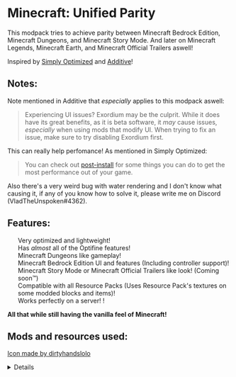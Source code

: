 # Minecraft: Unified Parity

<p>This modpack tries to achieve parity between Minecraft Bedrock Edition, Minecraft Dungeons, and Minecraft Story Mode.
And later on Minecraft Legends, Minecraft Earth, and Minecraft Official Trailers aswell!</p>
<p>Inspired by <a href="https://modrinth.com/modpack/sop">Simply Optimized</a> and <a href="https://modrinth.com/modpack/additive">Additive</a>!</p>

## Notes:

Note mentioned in Additive that *especially* applies to this modpack aswell:
> Experiencing UI issues? Exordium may be the culprit. While it does have its great benefits, as it is beta software, it *may* cause issues, *especially* when using mods that modify UI. When trying to fix an issue, make sure to try disabling Exordium first. 

This can really help perfomance! As mentioned in Simply Optimized:
>You can check out <a href="https://github.com/HyperSoop/Simply-Optimized/wiki/Post-install">post-install</a> for some things you can do to get the most performance out of your game.

Also there's a very weird bug with water rendering and I don't know what causing it, if any of you know how to solve it, please write me on Discord (VladTheUnspoken#4362).

## Features:

<p><ul>Very optimized and lightweight!<br>
Has <em>almost</em> all of the Optifine features!<br>
Minecraft Dungeons like gameplay!<br>
Minecraft Bedrock Edition UI and features (Including controller support)!<br>
Minecraft Story Mode or Minecraft Official Trailers like look! (Coming soon™)<br>
Compatible with all Resource Packs (Uses Resource Pack's textures on some modded blocks and items)!<br>
Works perfectly on a server! !<br></ul>
<strong>All that while still having the vanilla feel of Minecraft!</strong></p>

## Mods and resources used:
<a href="https://www.deviantart.com/dirtyhandslolo/art/Amulet-of-The-Order-of-the-Stone-2-2-845821437">Icon made by dirtyhandslolo</a>
<details><ul><li><a href="https://www.curseforge.com/minecraft/mc-mods/animatica">Animatica</a></li><li><a href="https://www.curseforge.com/minecraft/mc-mods/c2me-fabric">Concurrent Chunk Management Engine (Fabric)</a></li><li><a href="https://www.curseforge.com/minecraft/mc-mods/custom-entity-models-cem">Custom Entity Models</a></li><li><a href="https://www.curseforge.com/minecraft/mc-mods/cit-resewn">CIT Resewn</a></li><li><a href="https://www.curseforge.com/minecraft/mc-mods/colormatic">Colormatic</a></li><li><a href="https://www.curseforge.com/minecraft/mc-mods/continuity">Continuity</a></li><li><a href="https://www.curseforge.com/minecraft/mc-mods/dynamic-fps">Dynamic FPS</a></li><li><a href="https://www.curseforge.com/minecraft/mc-mods/enhanced-block-entities">Enhanced Block Entities</a></li><li><a href="https://www.curseforge.com/minecraft/mc-mods/entityculling">EntityCulling</a></li><li><a href="https://www.curseforge.com/minecraft/mc-mods/entity-texture-features-fabric">Entity Texture Features</a></li><li><a href="https://www.curseforge.com/minecraft/mc-mods/fabricskyboxes">FabricSkyboxes</a></li><li><a href="https://www.curseforge.com/minecraft/mc-mods/fabricskyboxes-interop">FabricSkyBoxes Interop</a></li><li><a href="https://www.curseforge.com/minecraft/mc-mods/fastload">Fastload</a></li><li><a href="https://www.curseforge.com/minecraft/mc-mods/ferritecore-fabric">FerriteCore</a></li><li><a href="https://www.curseforge.com/minecraft/mc-mods/immediatelyfast">ImmediatelyFast</a></li><li><a href="https://www.curseforge.com/minecraft/mc-mods/indium">Indium</a></li><li><a href="https://www.curseforge.com/minecraft/mc-mods/sodium">Sodium</a></li><li><a href="https://www.curseforge.com/minecraft/mc-mods/irisshaders">Iris Shaders</a></li><li><a href="https://www.curseforge.com/minecraft/mc-mods/krypton">Krypton</a></li><li><a href="https://www.curseforge.com/minecraft/mc-mods/lambdynamiclights">LambDynamicLights</a></li><li><a href="https://www.curseforge.com/minecraft/mc-mods/lazydfu">LazyDFU</a></li><li><a href="https://www.curseforge.com/minecraft/mc-mods/lithium">Lithium</a></li><li><a href="https://www.curseforge.com/minecraft/mc-mods/memoryleakfix">Memory Leak Fix</a></li><li><a href="https://www.curseforge.com/minecraft/mc-mods/modmenu">Mod Menu</a></li><li><a href="https://www.curseforge.com/minecraft/mc-mods/no-chat-reports">No Chat Reports</a></li><li><a href="https://www.curseforge.com/minecraft/mc-mods/puzzle">Puzzle</a></li><li><a href="https://www.curseforge.com/minecraft/mc-mods/smooth-boot">Smooth Boot (Fabric)</a></li><li><a href="https://www.curseforge.com/minecraft/mc-mods/sodium-extra">Sodium Extra</a></li><li><a href="https://www.curseforge.com/minecraft/mc-mods/reeses-sodium-options">Reese's Sodium Options</a></li><li><a href="https://www.curseforge.com/minecraft/mc-mods/starlight">Starlight (Fabric)</a></li><li><a href="https://www.curseforge.com/minecraft/mc-mods/transparent">Transparent</a></li><li><a href="https://www.curseforge.com/minecraft/mc-mods/vmp-fabric">Very Many Players (Fabric)</a></li><li><a href="https://www.curseforge.com/minecraft/mc-mods/cullclouds">Cull Clouds</a></li><li><a href="https://www.curseforge.com/minecraft/mc-mods/fastanim">FastAnim</a></li><li><a href="https://www.curseforge.com/minecraft/mc-mods/servercore">ServerCore</a></li><li><a href="https://www.curseforge.com/minecraft/mc-mods/slight-gui-modifications">'Slight' Gui Modifications</a></li><li><a href="https://www.curseforge.com/minecraft/mc-mods/architectury-api">Architectury API</a></li><li><a href="https://www.curseforge.com/minecraft/mc-mods/cloth-config">Cloth Config API</a></li><li><a href="https://www.curseforge.com/minecraft/mc-mods/bedrockify">BedrockIfy</a></li><li><a href="https://www.curseforge.com/minecraft/mc-mods/bedrockwaters">BedrockWaters</a></li><li><a href="https://www.curseforge.com/minecraft/mc-mods/cauldron-dyeing">Cauldron Dyeing</a></li><li><a href="https://www.curseforge.com/minecraft/mc-mods/konkrete-fabric">Konkrete</a></li><li><a href="https://www.curseforge.com/minecraft/mc-mods/modernworldcreation-fabric">Modern World Creation</a></li><li><a href="https://www.curseforge.com/minecraft/mc-mods/chunks-fade-in">Chunks fade in</a></li><li><a href="https://www.curseforge.com/minecraft/mc-mods/midnightcontrols">MidnightControls</a></li><li><a href="https://www.curseforge.com/minecraft/mc-mods/midnightcontrols-extra">MidnightControlsExtra</a></li><li><a href="https://www.curseforge.com/minecraft/mc-mods/paperdoll">PaperDoll</a></li><li><a href="https://www.curseforge.com/minecraft/mc-mods/smooth-swapping">Smooth Swapping</a></li><li><a href="https://www.curseforge.com/minecraft/mc-mods/snowyleavesplus">SnowyLeavesPlus</a></li><li><a href="https://www.curseforge.com/minecraft/mc-mods/telepistons">Telepistons</a></li><li><a href="https://www.curseforge.com/minecraft/mc-mods/skin-layers-3d">3D Skin Layers</a></li><li><a href="https://www.curseforge.com/minecraft/mc-mods/iceberg-fabric">Iceberg</a></li><li><a href="https://www.curseforge.com/minecraft/mc-mods/advancement-plaques-fabric">Advancement Plaques</a></li><li><a href="https://www.curseforge.com/minecraft/mc-mods/auditory">Auditory</a></li><li><a href="https://www.curseforge.com/minecraft/mc-mods/auto-third-person">Auto Third Person</a></li><li><a href="https://www.curseforge.com/minecraft/mc-mods/playeranimator">playerAnimator</a></li><li><a href="https://www.curseforge.com/minecraft/mc-mods/combat-roll">Combat Roll</a></li><li><a href="https://www.curseforge.com/minecraft/mc-mods/cameraoverhaul">CameraOverhaul</a></li><li><a href="https://www.curseforge.com/minecraft/mc-mods/first-person-model">First-person Model</a></li><li><a href="https://www.curseforge.com/minecraft/mc-mods/not-enough-animations">Not Enough Animations</a></li><li><a href="https://www.curseforge.com/minecraft/mc-mods/dynamic-crosshair">Dynamic Crosshair</a></li><li><a href="https://www.curseforge.com/minecraft/mc-mods/dynamic-crosshair-compat">Dynamic Crosshair Compat</a></li><li><a href="https://www.curseforge.com/minecraft/mc-mods/eating-animation-fabric">Eating Animation [Fabric]</a></li><li><a href="https://www.curseforge.com/minecraft/mc-mods/enchant-with-mob">Enchant With Mob</a></li><li><a href="https://www.curseforge.com/minecraft/mc-mods/enhanced-attack-indicator">Enhanced Attack Indicator</a></li><li><a href="https://www.curseforge.com/minecraft/mc-mods/language-reload">Language Reload</a></li><li><a href="https://www.curseforge.com/minecraft/mc-mods/equipment-compare-fabric">Equipment Compare</a></li><li><a href="https://www.curseforge.com/minecraft/mc-mods/extrasounds">ExtraSounds</a></li><li><a href="https://www.curseforge.com/minecraft/mc-mods/advanced-tooltips"> Advanced Tooltips</a></li><li><a href="https://www.curseforge.com/minecraft/mc-mods/item-borders-fabric">Item Borders</a></li><li><a href="https://www.curseforge.com/minecraft/mc-mods/item-highlighter-fabric">Item Highlighter</a></li><li><a href="https://www.curseforge.com/minecraft/mc-mods/prism-fabric">Prism</a></li><li><a href="https://www.curseforge.com/minecraft/mc-mods/legendary-tooltips-fabric">Legendary Tooltips</a></li><li><a href="https://www.curseforge.com/minecraft/mc-mods/paladins-furniture">Paladin's Furniture Mod</a></li><li><a href="https://www.curseforge.com/minecraft/mc-mods/simply-swords">Simply Swords</a></li><li><a href="https://modrinth.com/resourcepack/simply-swords-vanilla-style">Simply Swords - Vanilla Style</a></li><li><a href="https://www.curseforge.com/minecraft/mc-mods/visuality">Visuality</a></li><li><a href="https://www.curseforge.com/minecraft/mc-mods/visual-overhaul">Visual Overhaul</a></li><li><a href="https://www.curseforge.com/minecraft/mc-mods/waveycapes">Wavey Capes</a></li><li><a href="https://www.curseforge.com/minecraft/mc-mods/satin-api">Satin API</a></li><li><a href="https://www.curseforge.com/minecraft/mc-mods/forge-config-api-port-fabric">Forge Config API Port</a></li><li><a href="https://www.curseforge.com/minecraft/mc-mods/fabric-api">Fabric API</a></li><li><a href="https://www.curseforge.com/minecraft/mc-mods/better-combat-by-daedelus">Better Combat</a></li><li><a href="https://www.curseforge.com/minecraft/mc-mods/cloth-api">Cloth API (Fabric)</a></li><li><a href="https://www.curseforge.com/minecraft/mc-mods/illuminations">Illuminations 🔥</a></li><li><a href="https://www.curseforge.com/minecraft/mc-mods/sheep-consistency">Sheep Consistency</a></li><li><a href="https://www.curseforge.com/minecraft/mc-mods/smooth-scrolling-everywhere-fabric">Smooth Scrolling Everywhere (Fabric)</a></li><li><a href="https://www.curseforge.com/minecraft/mc-mods/effective">Effective 💦</a></li><li><a href="https://www.curseforge.com/minecraft/mc-mods/mcda">MC Dungeons Armors</a></li><li><a href="https://www.curseforge.com/minecraft/mc-mods/mcdar">MC Dungeons Artifacts</a></li><li><a href="https://www.curseforge.com/minecraft/mc-mods/mcdw">MC Dungeons Weapons</a></li><li><a href="https://www.curseforge.com/minecraft/mc-mods/mcsa">MC Story Mode Armors [Forge / Fabric]</a></li><li><a href="https://www.curseforge.com/minecraft/mc-mods/debugify">Debugify</a></li><li><a href="https://www.curseforge.com/minecraft/mc-mods/moreculling">More Culling</a></li><li><a href="https://www.curseforge.com/minecraft/mc-mods/exordium">Exordium</a></li></ul></details>
